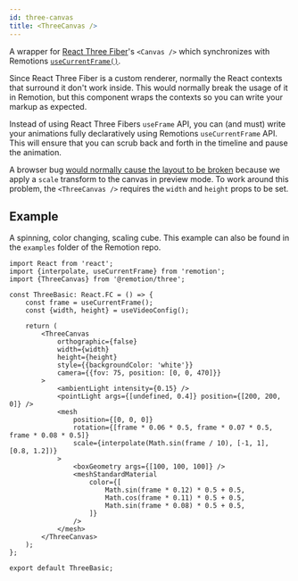 ```yaml
---
id: three-canvas
title: <ThreeCanvas />
---
```


A wrapper for [React Three Fiber](https://github.com/pmndrs/react-three-fiber)'s `<Canvas />` which synchronizes with Remotions [`useCurrentFrame()`](/docs/use-current-frame).

Since React Three Fiber is a custom renderer, normally the React contexts that surround it don't work inside. This would normally break the usage of it in Remotion, but this component wraps the contexts so you can write your markup as expected.

Instead of using React Three Fibers `useFrame` API, you can (and must) write your animations fully declaratively using Remotions `useCurrentFrame` API. This will ensure that you can scrub back and forth in the timeline and pause the animation.

A browser bug [would normally cause the layout to be broken](https://github.com/pmndrs/react-three-fiber/issues/1394) because we apply a `scale` transform to the canvas in preview mode. To work around this problem, the `<ThreeCanvas />` requires the `width` and `height` props to be set.

## Example

A spinning, color changing, scaling cube. This example can also be found in the `examples` folder of the Remotion repo.

```tsx
import React from 'react';
import {interpolate, useCurrentFrame} from 'remotion';
import {ThreeCanvas} from '@remotion/three';

const ThreeBasic: React.FC = () => {
	const frame = useCurrentFrame();
	const {width, height} = useVideoConfig();

	return (
		<ThreeCanvas
			orthographic={false}
			width={width}
			height={height}
			style={{backgroundColor: 'white'}}
			camera={{fov: 75, position: [0, 0, 470]}}
		>
			<ambientLight intensity={0.15} />
			<pointLight args={[undefined, 0.4]} position={[200, 200, 0]} />
			<mesh
				position={[0, 0, 0]}
				rotation={[frame * 0.06 * 0.5, frame * 0.07 * 0.5, frame * 0.08 * 0.5]}
				scale={interpolate(Math.sin(frame / 10), [-1, 1], [0.8, 1.2])}
			>
				<boxGeometry args={[100, 100, 100]} />
				<meshStandardMaterial
					color={[
						Math.sin(frame * 0.12) * 0.5 + 0.5,
						Math.cos(frame * 0.11) * 0.5 + 0.5,
						Math.sin(frame * 0.08) * 0.5 + 0.5,
					]}
				/>
			</mesh>
		</ThreeCanvas>
	);
};

export default ThreeBasic;
```
